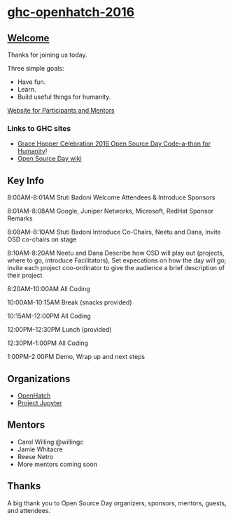 # [ghc-openhatch-2016](https://willingc.github.io/ghc-openhatch-2016/welcome/)

## [Welcome](https://willingc.github.io/ghc-openhatch-2016/welcome/)

Thanks for joining us today.

Three simple goals:

- Have fun.
- Learn.  
- Build useful things for humanity.

[Website for Participants and Mentors](https://willingc.github.io/ghc-openhatch-2016/welcome/)

###  Links to GHC sites

- [Grace Hopper Celebration 2016 Open Source Day Code-a-thon for Humanity](http://ghc.anitaborg.org/2016-attend/conference-overview/open-source-day/)!
- [Open Source Day wiki](http://systers.org/wiki/communities/doku.php?id=wiki:ghc:ghc16:osd:openhatch)

## Key Info

8:00AM-8:01AM	Stuti Badoni	Welcome Attendees & Introduce Sponsors

8:01AM-8:08AM	Google, Juniper Networks, Microsoft, RedHat Sponsor Remarks

8:08AM-8:10AM	Stuti Badoni	Introduce Co-Chairs, Neetu and Dana, Invite OSD co-chairs on stage

8:10AM-8:20AM	Neetu and Dana	Describe how OSD will play out (projects, where to go, introduce Facilitators), Set expecations on how the day will go; invite each project coo-ordinator to give the audience a brief description of their project

8:20AM-10:00AM	All Coding 

10:00AM-10:15AM	Break (snacks provided)

10:15AM-12:00PM	All Coding 

12:00PM-12:30PM	Lunch (provided)

12:30PM-1:00PM	All Coding 

1:00PM-2:00PM	Demo, Wrap up and next steps

## Organizations

- [OpenHatch](https://openhatch.org)
- [Project Jupyter](https://jupyter.org)

## Mentors

- Carol Willing @willingc
- Jamie Whitacre
- Reese Netro
- More mentors coming soon

## Thanks

A big thank you to Open Source Day organizers, sponsors, mentors, guests, and attendees.

